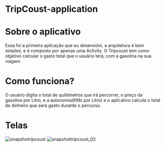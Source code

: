 # TripCoust-application

# Sobre o aplicativo

Essa foi a primeira aplicação que eu desenvolvi, a arquitetura é bem simples, e é composto por apenas uma Activity. O Tripcoust tem como objetivo calcular o gasto total que o usuário terá, com a gasolina na sua viagem.

# Como funciona?

O usuário digita o total de quilômetros que irá percorrer, o preço da gasolina por Litro, e a autonomia(KMs por Litro) e o aplicativo calcula o total de dinheiro que será gasto durante o percurso.

# Telas

![snapshotripcoust](https://user-images.githubusercontent.com/62726677/113493130-26721680-94b3-11eb-90ec-0a09591539b8.png)
![snapshottripcoust_02](https://user-images.githubusercontent.com/62726677/113493140-37bb2300-94b3-11eb-8fa5-7c2afc8805d6.png)
